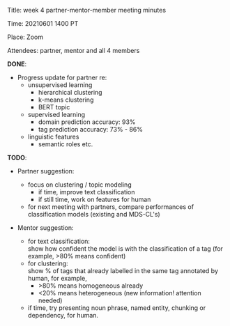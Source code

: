 Title: week 4 partner-mentor-member meeting minutes

Time: 20210601 1400 PT

Place: Zoom

Attendees:  partner, mentor and all 4 members

 

**DONE**:

- Progress update for partner re:
	- unsupervised learning
		- hierarchical clustering 
		- k-means clustering
		- BERT topic
	- supervised learning	
		- domain prediction accuracy: 93%
		- tag prediction accuracy: 73% - 86%
	- linguistic features
		- semantic roles etc.

**TODO**:

- Partner suggestion:
	-  focus on clustering / topic modeling
		-  if time, improve text classification
		-  if still time, work on features for human
	-  for next meeting with partners, compare performances of classification models (existing and MDS-CL's)

- Mentor suggestion:
	- for text classification:  
	show how confident the model is with the classification of a tag (for example, >80% means confident)
	- for clustering:  
	show % of tags that already labelled in the same tag annotated by human, for example,
		- \>80% means homogeneous already
		- <20% means heterogeneous (new information! attention needed)
	- if time, try presenting noun phrase, named entity, chunking or dependency, for human.